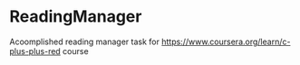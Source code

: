 # ReadingManager
 Acoomplished reading manager task for https://www.coursera.org/learn/c-plus-plus-red course
